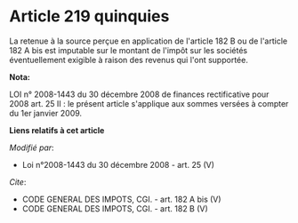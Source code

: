 # Article 219 quinquies

La retenue à la source perçue en application de l'article 182 B ou de l'article 182 A bis est imputable sur le montant de
l'impôt sur les sociétés éventuellement exigible à raison des revenus qui l'ont supportée.

**Nota:**

LOI n° 2008-1443 du 30 décembre 2008 de finances rectificative pour 2008 art. 25 II : le présent article s'applique aux
sommes versées à compter du 1er janvier 2009.

**Liens relatifs à cet article**

_Modifié par_:

  - Loi n°2008-1443 du 30 décembre 2008 - art. 25 (V)

_Cite_:

  - CODE GENERAL DES IMPOTS, CGI. - art. 182 A bis (V)
  - CODE GENERAL DES IMPOTS, CGI. - art. 182 B (V)
